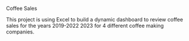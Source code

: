 Coffee Sales

This project is using Excel to build a dynamic dashboard to review coffee sales for the years 2019-2022 2023 for 4 different coffee making companies.

